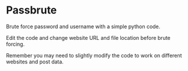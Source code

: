 # Passbrute
Brute force password and username with a simple python code.

Edit the code and change website URL and file location before brute forcing.

Remember you may need to slightly modify the code to work on different websites and post data.
